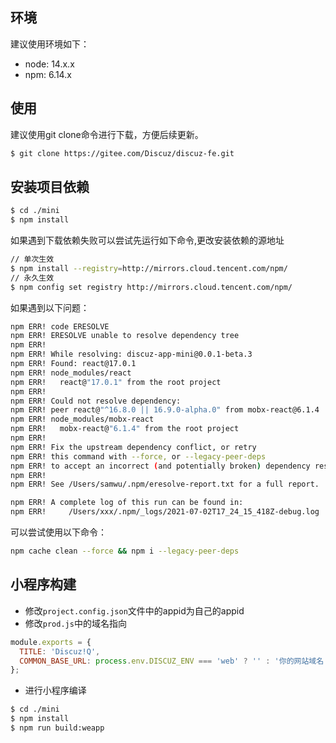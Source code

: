 ## 环境

建议使用环境如下：
- node: 14.x.x
- npm: 6.14.x

## 使用

建议使用git clone命令进行下载，方便后续更新。

```bash
$ git clone https://gitee.com/Discuz/discuz-fe.git
```

## 安装项目依赖

```bash
$ cd ./mini
$ npm install
```

如果遇到下载依赖失败可以尝试先运行如下命令,更改安装依赖的源地址
```bash
// 单次生效
$ npm install --registry=http://mirrors.cloud.tencent.com/npm/
// 永久生效
$ npm config set registry http://mirrors.cloud.tencent.com/npm/
```

如果遇到以下问题：
```bash
npm ERR! code ERESOLVE
npm ERR! ERESOLVE unable to resolve dependency tree
npm ERR! 
npm ERR! While resolving: discuz-app-mini@0.0.1-beta.3
npm ERR! Found: react@17.0.1
npm ERR! node_modules/react
npm ERR!   react@"17.0.1" from the root project
npm ERR! 
npm ERR! Could not resolve dependency:
npm ERR! peer react@"^16.8.0 || 16.9.0-alpha.0" from mobx-react@6.1.4
npm ERR! node_modules/mobx-react
npm ERR!   mobx-react@"6.1.4" from the root project
npm ERR! 
npm ERR! Fix the upstream dependency conflict, or retry
npm ERR! this command with --force, or --legacy-peer-deps
npm ERR! to accept an incorrect (and potentially broken) dependency resolution.
npm ERR! 
npm ERR! See /Users/samwu/.npm/eresolve-report.txt for a full report.

npm ERR! A complete log of this run can be found in:
npm ERR!     /Users/xxx/.npm/_logs/2021-07-02T17_24_15_418Z-debug.log
```

可以尝试使用以下命令：
```bash
npm cache clean --force && npm i --legacy-peer-deps
```

## 小程序构建

- 修改`project.config.json`文件中的appid为自己的appid
- 修改`prod.js`中的域名指向

```js
module.exports = {
  TITLE: 'Discuz!Q',
  COMMON_BASE_URL: process.env.DISCUZ_ENV === 'web' ? '' : '你的网站域名',
};
```
- 进行小程序编译

```bash
$ cd ./mini
$ npm install
$ npm run build:weapp
```